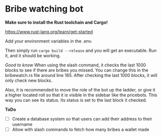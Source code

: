 # Bribe watching bot

**Make sure to install the Rust toolchain and Cargo!**

https://www.rust-lang.org/learn/get-started

Add your environment variables in the .env.

Then simply run `cargo build --release` and you will get an executable. Run it, and it should be working.

*Good to know*
When using the slash command, it checks the last 1000 blocks to see if there are bribes you missed.
You can change this in the bribewatch.rs file around line 165.
After checking the last 1000 blocks, it will only check new blocks.

Also, it is recommended to move the role of the bot up the ladder, or give it a higher located roll so that it is visible in the sidebar like the pricebots. This way you can see its status. Its status is set to the last block it checked.

**ToDo**
- [ ] Create a database system so that users can add their address to their username
- [ ] Allow with slash commands to fetch how many bribes a wallet made
